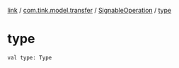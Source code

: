 [link](../../index.md) / [com.tink.model.transfer](../index.md) / [SignableOperation](index.md) / [type](./type.md)

# type

`val type: Type`